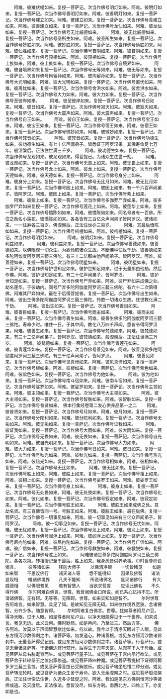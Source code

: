 <!-- { "loadSidebar": true } -->
　　阿难。彼难伏幢如来。复授一菩萨记。次当作佛号明灯如来。阿难。彼明灯如来。复授一菩萨记。次当作佛号善明灯如来。阿难。彼善明灯如来。复授一菩萨记。次当作佛号建立如来。阿难。彼建立如来。复授一菩萨记。次当作佛号善建立如来。阿难。彼善建立如来。复授一菩萨记。次当作佛号龙仙如来。阿难。彼龙仙如来。复授一菩萨记。次当作佛号无比威德如来。
　　阿难。彼无比威德如来。复授一菩萨记。次当作佛号圣所生如来。阿难。彼圣所生如来。复授一菩萨记。次当作佛号妙胜如来。阿难。彼妙胜如来。复授一菩萨记。次当作佛号仙胜如来。阿难。彼仙胜如来。复授一菩萨记。次当作佛号普阴如来。阿难。彼普阴如来。复授一菩萨记。次当作佛号预相如来。阿难。彼预相如来。复授一菩萨记。次当作佛号上族如来。阿难。彼上族如来。复授一菩萨记。次当作佛号自境界如来。
　　阿难。彼自境界如来复授一菩萨记。次当作佛号无等如来。阿难。彼无等如来。复授一菩萨记。次当作佛号拘留孙如来。阿难。彼拘留孙如来。复授一菩萨记。次当作佛号大光明如来。阿难。彼大光明如来。复授一菩萨记。次当作佛号离忧如来。阿难。彼离忧如来。复授一菩萨记。次当作佛号舍洪水如来。阿难。彼舍洪水如来。复授一菩萨记。次当作佛号大力如来。阿难。彼大力如来。复授一菩萨记。次当作佛号至彼岸如来。
　　阿难。彼至彼岸如来。复授一菩萨记。次当作佛号日如来。阿难。彼日如来。复授一菩萨记。次当作佛号寂灭如来。阿难。彼寂灭如来。复授一菩萨记。次当作佛号大震声如来。阿难。彼大震声如来。复授一菩萨记。次当作佛号自王如来。
　　阿难。彼自王如来。复授一菩萨记。次当作佛号宝王如来。阿难。彼宝王如来。复授一菩萨记。次当作佛号宿王如来。阿难。彼宿王如来。复授一菩萨记。次当作佛号微妙如来。阿难。彼微妙如来。复授一菩萨记。次当作佛号梵音如来。
　　阿难。彼梵音如来。复授一菩萨记。次当作佛号功德生如来。彼功德生如来。有七十亿声闻弟子。皆悉证于阿罗汉果。其佛寿命足七万年。般涅槃后。正法住世满三千岁。
　　阿难。彼功德生如来。复授一菩萨记。次当作佛号龙观如来。彼龙观如来。得菩提已。为诸众生住世一劫。
　　阿难。彼龙观如来。复授一菩萨记。次当作佛号无畏上如来。阿难。彼无畏上如来。复授一菩萨记。次当作佛号龙上如来。阿难。彼龙上如来。复授一菩萨记。次当作佛号天德如来。阿难。彼天德如来。复授一菩萨记。次当作佛号身分上如来。
　　阿难。彼身分上如来。复授一菩萨记。次当作佛号无比月如来。阿难。彼无比月如来。复授一菩萨记。次当作佛号因上如来。阿难。彼因上如来。有一千六百声闻弟子。皆阿罗汉。阿难。彼因上如来。复授一菩萨记。次当作佛号紫上如来。
　　阿难。彼紫上如来。复授一菩萨记。次当作佛号多伽罗尸弃如来。阿难。彼多伽罗尸弃如来复授一菩萨记。次当作佛号莲花上如来。阿难。彼莲华上如来。复授一菩萨记。次当作佛号憍陈如如来。阿难。彼憍陈如如来。同名号者有一百佛。所住之劫名小莲花。彼憍陈如如来。各各皆有三百亿众声闻弟子皆阿罗汉。彼诸如来。一一住寿各三百岁。佛涅槃后。正法住世亦三百岁。
　　阿难。其最后憍陈如如来。复授一菩萨记。次当作佛号栴檀如来。阿难。彼栴檀如来。复授一菩萨记。次当作佛号明灯如来。
　　阿难。彼明灯如来。复授一菩萨记。次当作佛号利益如来。
　　阿难。彼利益如来。复授一菩萨记。次当作佛号善德如来。彼善德如来。以佛眼观一切众生。为欲怜愍诸众生故。不断佛种住世千劫。彼善德如来多陀阿伽度阿罗诃三藐三佛陀。有三十二亿那由他声闻弟子。皆阿罗汉。阿难。彼善德如来。复授一菩萨记。次当作佛号明星如来。
　　阿难。彼明星如来。复授一菩萨记。次当作佛号护世知足如来。彼护世知足如来。过于无量那由他劫。然后作佛。阿难。彼护世知足如来。有二十亿声闻弟子。皆阿罗汉。
　　阿难。彼护世知足如来。复授一菩萨记。次当作佛号尸弃如来。阿难。彼尸弃如来成佛之处。劫名莲华。于彼劫内。同号尸弃多陀阿伽度阿罗诃三藐三佛陀。有六十二次第得佛。阿难其尸弃如来。最在于后得菩提者。复授一菩萨记。次当作佛号出生如来。阿难。彼出生佛多陀阿伽度阿罗诃三藐三佛陀。怜愍一切诸众生故。住世教化满二千劫。
　　阿难。彼出生如来。复授一菩萨记。次当作佛号善目如来。
　　阿难。彼善目如来。复授一菩萨记。次当作佛号商主如来。
　　阿难。彼商主如来。复授一菩萨记。次当作佛号善生如来。阿难。彼善生佛多陀阿伽度阿罗诃三藐三佛陀。寿命少时。唯住一日。于其中间。教化八万四千声闻。悉皆令得阿罗汉果。阿难。彼善生如来。复授一菩萨记。次当作佛号梵德如来。阿难。彼梵德如来。有三十二亿声闻弟子。皆阿罗汉。彼梵德如来。般涅槃后。正法住世满三万岁。
　　阿难。彼梵德如来。复授一菩萨记。次当作佛号青莲花如来。
　　阿难。彼青莲华如来。复授一菩萨记。次当作佛号善见如来。阿难。彼善见佛多陀阿伽度阿罗诃三藐三佛陀。有三千亿声闻弟子。皆阿罗汉。
　　阿难。彼善见如来。复授一菩萨记。次当作佛号见真谛如来。阿难。彼见真谛如来。复授一菩萨记。次当作佛号根如来。阿难。彼根如来。复授一菩萨记。次当作佛号紫色如来。阿难。彼紫色如来。复授一菩萨记。次当作佛号为他如来。
　　阿难。彼为他如来。复授一菩萨记。次当作佛号南斗宿如来。阿难。彼南斗宿如来。复授一菩萨记。次当作佛号娑罗如来。阿难。彼娑罗如来。复授一菩萨记。次当作佛号主领如来。阿难。彼主领如来。复授一菩萨记。次当作佛号大主领如来。
　　阿难。彼大主领如来。复授一菩萨记。次当作佛号智胜如来。阿难。彼智胜如来。复授一菩萨记。次当作佛号普贤如来。
佛本行集经卷第二发心供养品第一之二
　　阿难。彼普贤如来。复授一菩萨记。次当作佛号月如来。阿难。彼月如来。复授一菩萨记。次当作佛号分陀利如来。阿难。彼分陀利如来。复授一菩萨记。次当作佛号无垢如来。阿难。彼无垢如来。复授一菩萨记。次当作佛号证我如来。
　　阿难。彼证我如来。复授一菩萨记。次当作佛号大雨如来。阿难。彼大雨如来。复授一菩萨记。次当作佛号无畏如来。阿难。彼无畏如来。复授一菩萨记。次当作佛号自光明如来。阿难。彼自光明如来。复授一菩萨记。次当作佛号大力如来。
　　阿难。彼大力如来。复授一菩萨记。次当作佛号日如来。阿难。彼日如来。复授一菩萨记。次当作佛号秋光如来。阿难。彼秋光如来。复授一菩萨记。次当作佛号热光如来。阿难。彼热光如来。复授一菩萨记。次当作佛号相如来。阿难。彼相如来。复授一菩萨记。次当作佛号无比如来。
　　阿难。彼无比如来。复授一菩萨记。次当作佛号胜上如来。阿难。彼胜上如来。复授一菩萨记。次当作佛号相上如来。阿难。彼相上如来。复授一菩萨记。次当作佛号娑罗王如来。阿难。彼娑罗王如来。复授一菩萨记。次当作佛号身上如来。
　　阿难。彼身上如来。复授一菩萨记。次当作佛号无处畏如来。阿难。彼无处畏如来。复授一菩萨记。次当作佛号化如来。阿难。彼化如来。复授一菩萨记。次当作佛号寂定如来。阿难。彼寂定如来。复授一菩萨记。次当作佛号胜王如来。
　　阿难。彼胜王如来成佛之处。其劫名贤。有三百佛皆同一号。号胜王如来。阿难。彼胜王如来。最在后佛。复授一菩萨记。次当作佛号一切事见如来。阿难。彼一切事见如来有三亿众声闻弟子。皆阿罗汉。
　　阿难。彼一切事见如来。复授一菩萨记。次当作佛号无忧如来。阿难。彼无忧如来。复授一菩萨记。次当作佛号龙上如来。阿难。彼龙上如来。复授一菩萨记。次当作佛号阎浮上如来。阿难。彼阎浮上如来。复授一菩萨记。次当作佛号尼拘陀如来。阿难。彼尼拘陀如来。复授一菩萨记。次当作佛号广信如来。阿难。彼广信如来。复授一菩萨记。次当作佛号救脱如来。阿难。彼救脱如来。复授一菩萨记。次当作佛号胜上如来。
　　阿难彼诸世尊多陀阿伽度阿罗诃三藐三佛陀。各各次第。转相授记至于最后。胜上如来。我身悉皆供养承事。尔时世尊而说偈言。
　　彼等诸如来　　释迦大师子
　　以佛清净眼　　一切皆睹见
　　如是如来智　　不思议佛行
　　诸天诸人等　　悉不能得知
　　因果及佛智　　诸法显现相
　　唯诸佛境界　　凡夫不能知
　　所说诸佛名　　显现诸佛行
　　有大威德相　　以佛眼普见
　　若有智慧人　　当欲求菩提
　　应读此佛名　　不久得作佛
　　尔时阿难白佛言。世尊。我曾闻佛金口所说。闻已系心忆持不忘。所谓诸佛智。无有碍。无等等。无障碍。世尊。如来实知如是智不。
　　尔时世尊告阿难言。如来智慧。具足了知。是故知见无障无碍。如来欲作境界宽狭。念诸佛智。分齐少多。随意皆得。
　　尔时阿难复白佛言。世尊。犹如尊者阿尼卢豆。得净天眼。过于人眼。如是尊者阿尼卢豆。以净天眼能得见于一千世界。如来说言。我见无边。此义云何。佛时默然。如是再问。乃至过三。然后方答。
　　佛告阿难。汝莫以于声闻智慧欲比如来。何以故。我今以于清净天眼过于人眼。见此东方恒河沙数佛刹之中。诸菩萨等。初发道心。种诸善根。或见东方恒河沙数诸佛刹中。无量菩萨得受记别。或见东方恒河沙数佛刹之中。诸菩萨等。行菩萨行。或见无量诸菩萨等。于诸佛边修行梵行。后得生于兜率天宫。从兜率下入于母胎。或见菩萨从母右胁诞育而生。或见菩萨行童子法。或见菩萨在于宫内示行欲法。或见菩萨舍于转轮圣王之位出家修道。或见菩萨降四种魔。或见菩萨菩提树下证得阿耨多罗三藐三菩提。或见菩萨得菩提已受解脱乐。或见菩萨端坐思惟二种分别。或见菩萨转法轮时。或见菩萨为诸众生舍于寿命。欲入无余涅槃之时。或见菩萨般涅槃后。正法住世像法住世。久近多少延促之时。阿难。我如是见东方佛刹恒河沙等诸佛成道。及灭度后。正法像法。悉皆没尽。如东方刹。南西北方。四维上下。亦复如是也。
